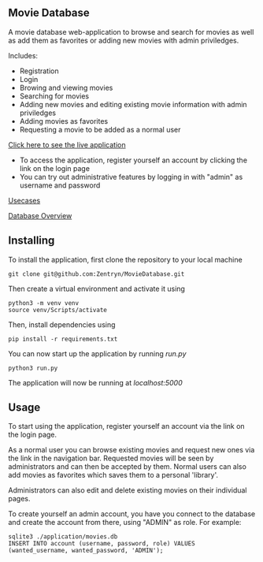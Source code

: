 ## Movie Database

A movie database web-application to browse and search for movies as well 
as add them as favorites or adding new movies with admin priviledges.

Includes:
* Registration
* Login
* Browing and viewing movies
* Searching for movies
* Adding new movies and editing existing movie information with admin 
priviledges
* Adding movies as favorites
* Requesting a movie to be added as a normal user

[Click here to see the live application](https://movie-database-hy-2018.herokuapp.com)
* To access the application, register yourself an account by clicking the link on the login page
* You can try out administrative features by logging in with "admin" as username and password

[Usecases](https://github.com/Zentryn/MovieDatabase/blob/master/documentation/Usecases.md)

[Database Overview](https://github.com/Zentryn/MovieDatabase/blob/master/documentation/Database.png)

## Installing
To install the application, first clone the repository to your local machine
```
git clone git@github.com:Zentryn/MovieDatabase.git
```

Then create a virtual environment and activate it using
```
python3 -m venv venv
source venv/Scripts/activate
```

Then, install dependencies using
```
pip install -r requirements.txt
```

You can now start up the application by running _run.py_
```
python3 run.py
```
The application will now be running at _localhost:5000_

## Usage
To start using the application, register yourself an account via the link on the login page.

As a normal user you can browse existing movies and request new ones via the link in the navigation bar. Requested movies will be seen by administrators and can then be accepted by them. Normal users can also add movies as favorites which saves them to a personal 'library'.

Administrators can also edit and delete existing movies on their individual pages.

To create yourself an admin account, you have you connect to the database and create the account from there, using "ADMIN" as role. For example:
```
sqlite3 ./application/movies.db
INSERT INTO account (username, password, role) VALUES (wanted_username, wanted_password, 'ADMIN');
```
